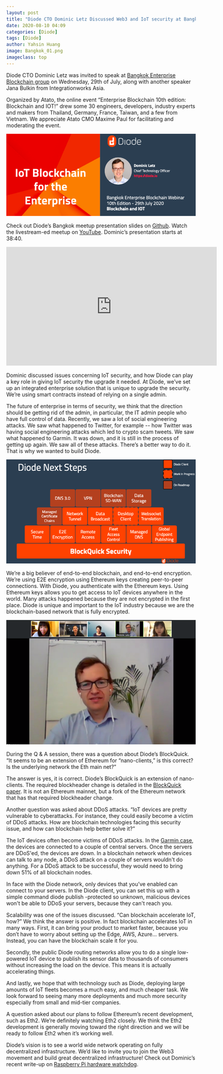 ```yaml
---
layout: post
title: "Diode CTO Dominic Letz Discussed Web3 and IoT security at Bangkok Enterprise Blockchain Meetup"
date: 2020-08-10 04:09
categories: [Diode]
tags: [Diode]
author: Yahsin Huang
image: Bangkok_01.png
imageclass: top
---
```



Diode CTO Dominic Letz was invited to speak at [Bangkok Enterprise Blockchain group](https://www.meetup.com/Bangkok-Enterprise-Blockchain/events/271814031/) on Wednesday, 29th of July, along with another speaker Jana Bulkin from Integrationworks Asia. 

Organized by Atato, the online event “Enterprise Blockchain 10th edition: Blockchain and IOT!” drew some 30 engineers, developers, industry experts and makers from Thailand, Germany, France, Taiwan, and a few from Vietnam. We appreciate Atato CMO Maxime Paul for facilitating and moderating the event.

![alt_text](images/blog/Bangkok_02.png "image_tooltip")

Check out Diode’s Bangkok meetup presentation slides on [Github](https://github.com/diodechain/presentations/blob/master/Bangkok_Meetup_2020/Bangkok_Meetup_2020.pdf). Watch the livestream-ed meetup on [YouTube](https://youtu.be/tGepc4324xQ?t=2320). Dominic’s presentation starts at 38:40.


<iframe width="560" height="315" src="https://www.youtube.com/embed/tGepc4324xQ?start=2320" frameborder="0" allow="accelerometer; autoplay; encrypted-media; gyroscope; picture-in-picture" allowfullscreen></iframe>


Dominic discussed issues concerning IoT security, and how Diode can play a key role in giving IoT security the upgrade it needed. At Diode, we’ve set up an integrated enterprise solution that is unique to upgrade the security. We’re using smart contracts instead of relying on a single admin.

The future of enterprise in terms of security, we think that the direction should be getting rid of the admin, in particular, the IT admin people who have full control of data. Recently, we saw a lot of social engineering attacks. We saw what happened to Twitter, for example -- how Twitter was having social engineering attacks which led to crypto scam tweets. We saw what happened to Garmin. It was down, and it is still in the process of getting up again. We saw all of these attacks. There’s a better way to do it. That is why we wanted to build Diode. 

![alt_text](images/blog/Bangkok_03.png "image_tooltip")

We’re a big believer of end-to-end blockchain, and end-to-end encryption. We’re using E2E encryption using Ethereum keys creating peer-to-peer connections. With Diode, you authenticate with the Ethereum keys. Using Ethereum keys allows you to get access to IoT devices anywhere in the world. Many attacks happened because they are not encrypted in the first place. Diode is unique and important to the IoT industry because we are the blockchain-based network that is fully encrypted.

![alt_text](images/blog/Bangkok_04.png "image_tooltip")


During the Q & A session, there was a question about Diode’s BlockQuick. “It seems to be an extension of Ethereum for “nano-clients,” is this correct? Is the underlying network the Eth main net?” 

The answer is yes, it is correct. Diode’s BlockQuick is an extension of nano-clients. The required blockheader change is detailed in the [BlockQuick paper](https://eprint.iacr.org/2019/579.pdf). It is not an Ethereum mainnet, but a fork of the Ethereum network that has that required blockheader change.

Another question was asked about DDoS attacks. “IoT devices are pretty vulnerable to cyberattacks. For instance, they could easily become a victim of DDoS attacks. How are blockchain technologies facing this security issue, and how can blockchain help better solve it?”

The IoT devices often become victims of DDoS attacks. In the [Garmin case](https://connect.garmin.com/status/), the devices are connected to a couple of central servers. Once the servers are DDoS'ed, the devices are down. In a blockchain network when devices can talk to any node, a DDoS attack on a couple of servers wouldn't do anything. For a DDoS attack to be successful, they would need to bring down 51% of all blockchain nodes. 

In face with the Diode network, only devices that you’ve enabled can connect to your servers. In the Diode client, you can set this up with a simple command  diode publish -protected so unknown, malicious devices won't be able to DDoS your servers, because they can't reach you.

Scalability was one of the issues discussed. “Can blockchain accelerate IoT, how?” We think the answer is positive. In fact blockchain accelerates IoT in many ways. First, it can bring your product to market faster, because you don’t have to worry about setting up the Edge, AWS, Azure… servers. Instead, you can have the blockchain scale it for you. 

Secondly, the public Diode routing networks allow you to do a single low-powered IoT device to publish its sensor data to thousands of consumers without increasing the load on the device. This means it is actually accelerating things. 

And lastly, we hope that with technology such as Diode, deploying large amounts of IoT fleets becomes a much easy, and much cheaper task. We look forward to seeing many more deployments and much more security especially from small and mid-tier companies.

A question asked about our plans to follow Ethereum’s recent development, such as Eth2. We’re definitely watching Eth2 closely. We think the Eth2 development is generally moving toward the right direction and we will be ready to follow Eth2 when it’s working well. 

Diode’s vision is to see a world wide network operating on fully decentralized infrastructure. We’d like to invite you to join the Web3 movement and build great decentralized infrastructure! Check out Dominic’s recent write-up on [Raspberry Pi hardware watchdog](https://diode.io/raspberry%20pi/running-forever-with-the-raspberry-pi-hardware-watchdog-20202/).

